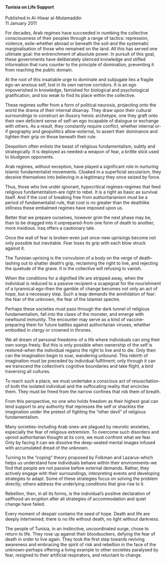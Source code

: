 <h4>Tunisia on Life Support</h4>


Published in Al-Hiwar al-Mutamaddin
<br>
11 January 2011


For decades, Arab regimes have succeeded in numbing the collective consciousness of their peoples through a range of tactics: repression, violence, exile-whether abroad or beneath the soil-and the systematic marginalisation of those who remained on the land. All this has served one ultimate goal: the entrenchment of absolute power. In pursuit of this goal, these governments have deliberately silenced knowledge and stifled information that runs counter to the principle of domination, preventing it from reaching the public domain.

At the root of this insatiable urge to dominate and subjugate lies a fragile ego-an anxious self, lost in its own narrow corridors. It is an ego impoverished in knowledge, famished for biological and psychological gratification, and too weak to find its place within the collective.

These regimes suffer from a form of political neurosis, projecting onto the world the drama of their internal disarray. They draw upon their cultural surroundings to construct an illusory heroic archetype, one they graft onto their own deficient sense of self-an ego incapable of dialogue or exchange with others. As a result, they constantly require conflict, whether internal or-if geography and geopolitics allow-external, to assert their dominance and tighten their grip on those beneath their rule.

Despotism often enlists the beast of religious fundamentalism, subtly and strategically. It is deployed as needed-a weapon of fear, a brittle stick used to bludgeon opponents.

Arab regimes, without exception, have played a significant role in nurturing Islamic fundamentalist movements. Cloaked in a superficial secularism, they deceive themselves into believing in a legitimacy they once seized by force.

Thus, those who live under ignorant, hypocritical regimes-regimes that feed religious fundamentalism-are right to rebel. It is a right as basic as survival itself. And if the cost of breaking free from authoritarianism must be a period of fundamentalist rule, that cost is no greater than the deathlike stillness these embalmed regimes have imposed upon us.

Better that we prepare ourselves, however grim the next phase may be, than to be dragged into it unprepared-from one form of death to another, more insidious. Iraq offers a cautionary tale.

Once the wall of fear is broken-even just once-new uprisings become not only possible but inevitable. Fear loses its grip with each blow struck against it.

The Tunisian uprising is the convulsion of a body on the verge of death-lashing out to shatter death’s grip, reclaiming the right to live, and rejecting the quietude of the grave. It is the collective will refusing to vanish.

When the conditions for a dignified life are stripped away, when the individual is reduced to a passive recipient-a scapegoat for the nourishment of a tyrannical ego-then the gamble of change becomes not only an act of hope, but a necessary step. Such a leap demands the annihilation of fear: the fear of the unknown, the fear of the Islamist spectre.

Perhaps these societies must pass through the dark tunnel of religious fundamentalism, fall into the claws of the monster, and emerge with newfound immunity. The encounter may serve as a kind of vaccine-preparing them for future battles against authoritarian viruses, whether embodied in clergy or crowned in thrones.

We all dream of personal freedoms-of a life where individuals can sing their own songs freely. But this is only possible when ownership of the self is restored-when the individual regains the right to live and to die. Only then can the imagination begin to soar, wandering unbound. This rebirth of imagination must be preceded by individual fulfilment; only through it can we transcend the collective’s cognitive boundaries and take flight, a bird traversing all cultures.

To reach such a place, we must undertake a conscious act of resuscitation-of both the isolated individual and the suffocating reality that encircles them. They must be freed from the narrow confines that rob them of breath.

From this perspective, no one who holds freedom as their highest goal can lend support to any authority that represses the self or shackles the imagination under the pretext of fighting the “other devil” of religious fundamentalism.

Many societies-including Arab ones-are plagued by neurotic anxieties, especially the fear of religious extremism. To overcome such disorders and uproot authoritarian thought at its core, we must confront what we fear. Only by facing it can we dissolve the deep-seated mental images infused with accumulated dread of the unknown.

Turning to the “coping” theory proposed by Folkman and Lazarus-which helps us understand how individuals behave within their environments-we find that people are not passive before external demands. Rather, they actively engage with their surroundings, interpreting events and developing strategies to adapt. Some of these strategies focus on solving the problem directly; others address the underlying conditions that give rise to it.

Rebellion, then, in all its forms, is the individual’s positive declaration of selfhood-an eruption after all strategies of accommodation and quiet change have failed.

Every moment of despair contains the seed of hope. Death and life are deeply intertwined; there is no life without death, no light without darkness.

The people of Tunisia, in an instinctive, uncoordinated surge, chose to return to life. They rose up against their bloodsuckers, defying the fear of death in order to live again. They took the first step towards reviving awareness and embracing the spirit of risk and rebellion in the face of the unknown-perhaps offering a living example to other societies paralysed by fear, resigned to their artificial respirators, and reluctant to change.
